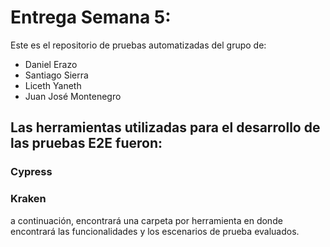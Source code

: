 # Entrega Semana 5:

Este es el repositorio de pruebas automatizadas del grupo de: 
- Daniel Erazo
- Santiago Sierra
- Liceth Yaneth
- Juan José Montenegro

 ## Las herramientas utilizadas para el desarrollo de las pruebas E2E fueron:

### Cypress
### Kraken

a continuación, encontrará una carpeta por herramienta en donde encontrará las funcionalidades y los escenarios de prueba evaluados.
